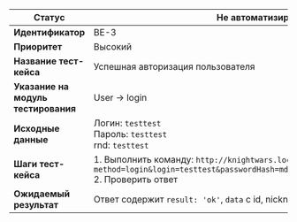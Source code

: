 | **Статус** | Не автоматизирован |
|------------|-------------------|
| **Идентификатор** | BE-3 |
| **Приоритет** | Высокий |
| **Название тест-кейса** | Успешная авторизация пользователя |
| **Указание на модуль тестирования** | User → login |
| **Исходные данные** | Логин: `testtest`<br> Пароль: `testtest`<br> rnd: `testtest` |
| **Шаги тест-кейса** | 1. Выполнить команду: `http://knightwars.local/api?method=login&login=testtest&passwordHash=md5(testtesttesttest)&rnd=testtest`<br>2. Проверить ответ |
| **Ожидаемый результат** | Ответ содержит `result: 'ok'`, `data` с id, nickname, token |test